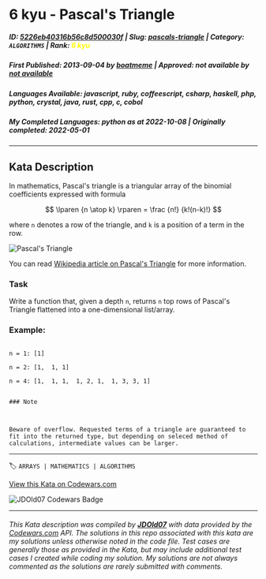 # 6 kyu - Pascal's Triangle

##### **ID**: [5226eb40316b56c8d500030f](https://www.codewars.com/kata/5226eb40316b56c8d500030f) | **Slug**: [pascals-triangle](https://www.codewars.com/kata/5226eb40316b56c8d500030f) | **Category**: `ALGORITHMS` | **Rank**: <span style="color:yellow">6 kyu</span>

##### **First Published**: 2013-09-04 ***by*** [boatmeme](https://www.codewars.com/users/boatmeme) | **Approved**: *not available* ***by*** [*not available*](*https://www.codewars.com*)

##### **Languages Available**: javascript, ruby, coffeescript, csharp, haskell, php, python, crystal, java, rust, cpp, c, cobol

##### **My Completed Languages**: python ***as at*** 2022-10-08 | **Originally completed**: 2022-05-01

---

## Kata Description


In mathematics, Pascal's triangle is a triangular array of the binomial coefficients expressed with formula



```math

\lparen {n \atop k} \rparen = \frac {n!} {k!(n-k)!}

```



where `n` denotes a row of the triangle, and `k` is a position of a term in the row.



![Pascal's Triangle](http://upload.wikimedia.org/wikipedia/commons/0/0d/PascalTriangleAnimated2.gif)



You can read [Wikipedia article on Pascal's Triangle](http://en.wikipedia.org/wiki/Pascal's_triangle) for more information.



### Task



Write a function that, given a depth `n`, returns `n` top rows of Pascal's Triangle flattened into a one-dimensional list/array. 



### Example:



```

n = 1: [1]

n = 2: [1,  1, 1]

n = 4: [1,  1, 1,  1, 2, 1,  1, 3, 3, 1]

```



```if-not:python,ruby

### Note



Beware of overflow. Requested terms of a triangle are guaranteed to fit into the returned type, but depending on seleced method of calculations, intermediate values can be larger.

```



---


🏷 `ARRAYS | MATHEMATICS | ALGORITHMS`


[View this Kata on Codewars.com](https://www.codewars.com/kata/5226eb40316b56c8d500030f)

![](https://www.codewars.com/users/jdold07/badges/large "JDOld07 Codewars Badge")

---

###### *This Kata description was compiled by [**JDOld07**](https://tpstech.dev) with data provided by the [Codewars.com](https://www.codewars.com) API.  The solutions in this repo associated with this kata are my solutions unless otherwise noted in the code file.  Test cases are generally those as provided in the Kata, but may include additional test cases I created while coding my solution.  My solutions are not always commented as the solutions are rarely submitted with comments.*
